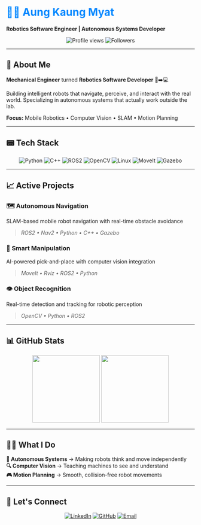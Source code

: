 # <span style="animation: colorChange 3s infinite alternate; font-weight:bold;">🙋‍♂️ Aung Kaung Myat</span>
**Robotics Software Engineer | Autonomous Systems Developer**

<div align="center">
  <img src="https://komarev.com/ghpvc/?username=AungKaung1928&color=blue&style=flat-square" alt="Profile views" />
  <img src="https://img.shields.io/github/followers/AungKaung1928?style=flat-square&color=blue" alt="Followers" />
</div>

---

## 💬 About Me

**Mechanical Engineer** turned **Robotics Software Developer** 🔧➡️💻

Building intelligent robots that navigate, perceive, and interact with the real world. Specializing in autonomous systems that actually work outside the lab.

**Focus:** Mobile Robotics • Computer Vision • SLAM • Motion Planning

---

## 📟 Tech Stack

<div align="center">

![Python](https://img.shields.io/badge/Python-3776AB?style=for-the-badge&logo=python&logoColor=white)
![C++](https://img.shields.io/badge/C++-00599C?style=for-the-badge&logo=c%2B%2B&logoColor=white)
![ROS2](https://img.shields.io/badge/ROS2-22314E?style=for-the-badge&logo=ros&logoColor=white)
![OpenCV](https://img.shields.io/badge/OpenCV-5C3EE8?style=for-the-badge&logo=opencv&logoColor=white)
![Linux](https://img.shields.io/badge/Linux-FCC624?style=for-the-badge&logo=linux&logoColor=black)
![MoveIt](https://img.shields.io/badge/MoveIt-FF6B6B?style=for-the-badge&logo=ros&logoColor=white)
![Gazebo](https://img.shields.io/badge/Gazebo-4285F4?style=for-the-badge&logo=robotframework&logoColor=white)

</div>

---

## 📈 Active Projects

### 🗺️ **Autonomous Navigation** 
SLAM-based mobile robot navigation with real-time obstacle avoidance
> *ROS2 • Nav2 • Python • C++ • Gazebo*

### 🦾 **Smart Manipulation**
AI-powered pick-and-place with computer vision integration  
> *MoveIt • Rviz • ROS2 • Python*

### 👁️ **Object Recognition**
Real-time detection and tracking for robotic perception
> *OpenCV • Python • ROS2*

---

## 📊 GitHub Stats

<div align="center">
<img height="180em" src="https://github-readme-stats.vercel.app/api?username=AungKaung1928&show_icons=true&theme=github_dark&hide_border=true&title_color=58a6ff&icon_color=58a6ff" />
<img height="180em" src="https://github-readme-stats.vercel.app/api/top-langs/?username=AungKaung1928&layout=compact&theme=github_dark&hide_border=true&title_color=58a6ff" />
</div>

---

## 🧑‍🚀 What I Do

**🤖 Autonomous Systems** → Making robots think and move independently  
**🔍 Computer Vision** → Teaching machines to see and understand  
**🎮 Motion Planning** → Smooth, collision-free robot movements   

---

## 🤝 Let's Connect

<div align="center">

[![LinkedIn](https://img.shields.io/badge/LinkedIn-0A66C2?style=for-the-badge&logo=linkedin&logoColor=white)](https://www.linkedin.com/in/aung-kaung-myat-30943a215/)
[![GitHub](https://img.shields.io/badge/GitHub-181717?style=for-the-badge&logo=github&logoColor=white)](https://github.com/AungKaung1928)
[![Email](https://img.shields.io/badge/Email-EA4335?style=for-the-badge&logo=gmail&logoColor=white)](mailto:aungkaungmyattt1928@gmail.com)

</div>

<style>
@keyframes colorChange {
  0% { color: #007bff; }
  50% { color: #00d8ff; }
  100% { color: #007bff; }
}
</style>
